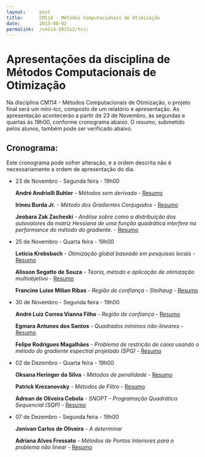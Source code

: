 ```yaml
---
layout:     post
title:      CM114 - Métodos Computacionais de Otimização
date:       2015-08-02
permalink:  /cm114-2015s2/tcc/
---
```


# Apresentações da disciplina de Métodos Computacionais de Otimização

Na disciplina CM114 - Métodos Computacionais de Otimização, o projeto final será
um mini-tcc, composto de um relatório e apresentação.
As apresentação acontecerão a partir de 23 de Novembro, às segundas e quartas às
19h00, conforme cronograma abaixo.
O resumo, submetido pelos alunos, também pode ser verificado abaixo.

## Cronograma:

Este cronograma pode sofrer alteração, e a ordem descrita não é necessariamente
a ordem de apresentação do dia.

  - 23 de Novembro - Segunda feira - 19h00

      **André Andriolli Buhler** - *Métodos sem derivada* -
[Resumo]({{site.baseurl}}/disciplinas/cm114/mini-tcc/2015s2/andrebuhler.pdf)

      **Irineu Burda Jr.** - *Método dos Gradientes Conjugados* -
[Resumo]({{site.baseurl}}/disciplinas/cm114/mini-tcc/2015s2/irineu.pdf)

      **Jeobara Zak Zacheski** - *Análise sobre como a distribuição dos autovalores
      da matriz Hessiana de uma função quadrática interfere na performance do
      método do gradiente.* -
[Resumo]({{site.baseurl}}/disciplinas/cm114/mini-tcc/2015s2/jeobara.pdf)

  - 25 de Novembro - Quarta feira - 19h00

    **Leticia Krebsbach** - *Otimização global baseado em pesquisas locais* -
[Resumo]({{site.baseurl}}/disciplinas/cm114/mini-tcc/2015s2/leticia.pdf)

    **Alisson Segatto de Souza** - *Teoria, método e aplicação de otimização
    multiobjetivo* -
[Resumo]({{site.baseurl}}/disciplinas/cm114/mini-tcc/2015s2/alisson.pdf)

    **Francine Luise Milian Ribas** - *Região de confiança - Steihaug* -
[Resumo]({{site.baseurl}}/disciplinas/cm114/mini-tcc/2015s2/francine.pdf)

  - 30 de Novembro - Segunda feira - 19h00

    **André Luiz Correa Vianna Filho** - *Região de confiança* -
[Resumo]({{site.baseurl}}/disciplinas/cm114/mini-tcc/2015s2/andrevianna.pdf)

    **Egmara Antunes dos Santos** - *Quadrados mínimos não-lineares* -
[Resumo]({{site.baseurl}}/disciplinas/cm114/mini-tcc/2015s2/egmara.pdf)

    **Felipe Rodrigues Magalhães** - *Problema de restrição de caixa usando o
    método do gradiente espectral projetado (SPG)* -
[Resumo]({{site.baseurl}}/disciplinas/cm114/mini-tcc/2015s2/felipe.pdf)

  - 02 de Dezembro - Quarta feira - 19h00

    **Oksana Heringer da Silva** - *Métodos de penalidade* -
[Resumo]({{site.baseurl}}/disciplinas/cm114/mini-tcc/2015s2/oksana.pdf)

    **Patrick Krezanovsky** - *Métodos de Filtro* -
[Resumo]({{site.baseurl}}/disciplinas/cm114/mini-tcc/2015s2/patrick.pdf)

    **Adrean de Oliveira Cebola** - *SNOPT - Programação Quadrática Sequencial
    (SQP)* -
[Resumo]({{site.baseurl}}/disciplinas/cm114/mini-tcc/2015s2/adrean.pdf)

  - 07 de Dezembro - Segunda feira - 19h00

    **Jonivan Carlos de Oliveira** - *A determinar*

    **Adriana Alves Fressato** - *Métodos de Pontos Interiores para o problema
    não linear* -
[Resumo]({{site.baseurl}}/disciplinas/cm114/mini-tcc/2015s2/adriana.pdf)
